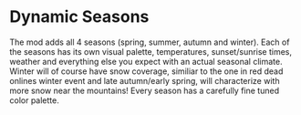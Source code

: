 # Dynamic Seasons
 
The mod adds all 4 seasons (spring, summer, autumn and winter). Each of the seasons has its own visual palette, temperatures, sunset/sunrise times, weather and everything else you expect with an actual seasonal climate.  Winter will of course have snow coverage, similiar to the one in red dead onlines winter event and late autumn/early spring, will characterize with more snow near the mountains! Every season has a carefully fine tuned color palette.
